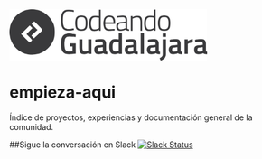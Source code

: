 <img src="logo.png" align="center" width="350px">

# empieza-aqui
Índice de proyectos, experiencias y documentación general  de la comunidad.


##Sigue la conversación en Slack
[![Slack Status](http://codeandomexico-slack.herokuapp.com/badge.svg)](http://codeandomexico-slack.herokuapp.com/)
